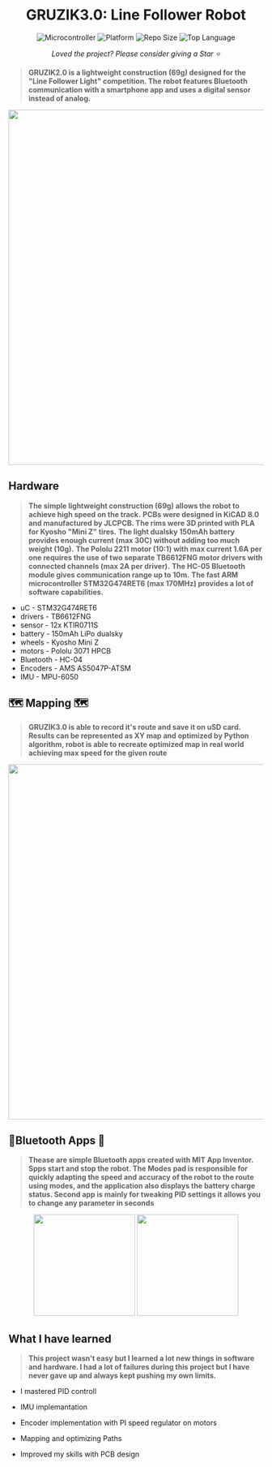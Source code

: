 <h1 align="center">GRUZIK3.0: Line Follower Robot</h1>

<div align="center">

![Microcontroller](https://img.shields.io/badge/uC-STM32F103C8T6-white) ![Platform](https://img.shields.io/badge/Platform-STM32cubeIDE-darkcyan) ![Repo Size](https://img.shields.io/github/repo-size/NYDEREK/LineFollower_GRUZIK2.0-light) ![Top Language](https://img.shields.io/github/languages/top/NYDEREK/LineFollower_GRUZIK2.0-light)

<i>Loved the project? Please consider giving a Star ⭐️</i>

</div>

> **GRUZIK2.0 is a lightweight construction (69g) designed for the "Line Follower Light" competition. The robot features Bluetooth communication with a smartphone app and uses a digital sensor instead of analog.**

<div align="center">
  <img src="https://github.com/user-attachments/assets/dc5d3332-ec1f-4ac1-ab5d-26fb2624dbcc" width="700"/>
</div>

## Hardware

> **The simple lightweight construction (69g) allows the robot to achieve high speed on the track.**
> **PCBs were designed in KiCAD 8.0 and manufactured by JLCPCB. The rims were 3D printed with PLA for Kyosho "Mini Z" tires.**
> **The light dualsky 150mAh battery provides enough current (max 30C) without adding too much weight (10g).**
> **The Pololu 2211 motor (10:1) with max current 1.6A per one requires the use of two separate TB6612FNG motor drivers with connected channels (max 2A per driver).**
> **The HC-05 Bluetooth module gives communication range up to 10m.**
> **The fast ARM microcontroller STM32G474RET6 (max 170MHz) provides a lot of software capabilities.**

- uC - STM32G474RET6
- drivers - TB6612FNG
- sensor - 12x KTIR0711S
- battery - 150mAh LiPo dualsky
- wheels - Kyosho Mini Z
- motors - Pololu 3071 HPCB
- Bluetooth - HC-04
- Encoders - AMS AS5047P-ATSM
- IMU - MPU-6050

## 🗺️ Mapping 🗺️
> **GRUZIK3.0 is able to record it's route and save it on uSD card. Results can be represented as XY map and optimized by Python algorithm, robot is able to recreate optimized map in real world achieving max speed for the given route**

<div align="center">
<img src="https://github.com/user-attachments/assets/df6ee6c3-2aab-4b90-810a-3647e3680202" width="700"/>
</div>

## 📱Bluetooth Apps 📱

> **Thease are simple Bluetooth apps created with MIT App Inventor. Spps start and stop the robot. The Modes pad is responsible for quickly adapting the speed and accuracy of the robot to the route using modes, and the application also displays the battery charge status. Second app is mainly for tweaking PID settings it allows you to change any parameter in seconds**

<div align="center">
  <img src="https://github.com/user-attachments/assets/7bbf09f1-de58-4a54-b960-737331f7caec" width="200"/>
  <img src="https://github.com/user-attachments/assets/04cf68f1-61b6-4069-b168-2889a54eaaf8" width="200"/>
</div>

## What I have learned 
> **This project wasn't easy but I learned a lot new things in software and hardware. I had a lot of failures during this project but I have never gave up and always kept pushing my own limits.**

- I mastered PID controll
 
- IMU implemantation 
 
- Encoder implementation with PI speed regulator on motors
 
- Mapping and optimizing Paths

- Improved my skills with PCB design
 

